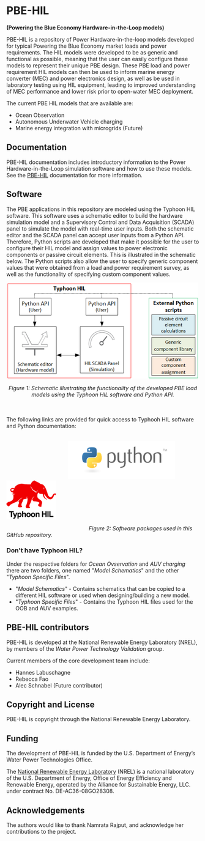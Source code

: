 # PBE-HIL
**(Powering the Blue Economy Hardware-in-the-Loop models)**

PBE-HIL is a repository of Power Hardware-in-the-loop models developed for typical Powering the Blue Economy market loads and power requirements. The HIL models were developed to be as generic and functional as possible, meaning that the user can easily configure these models to represent their unique PBE design. These PBE load and power requirement HIL models can then be used to inform marine energy converter (MEC) and power electronics design, as well as be used in laboratory testing using HIL equipment, leading to improved understanding of MEC performance and lower risk prior to open-water MEC deployment.

The current PBE HIL models that are available are:
* Ocean Observation
* Autonomous Underwater Vehicle charging
* Marine energy integration with microgrids (Future)

## Documentation

PBE-HIL documentation includes introductory information to the Power Hardware-in-the-Loop simulation software and how to use these models.
See the [PBE-HIL](https://github.nrel.gov/clabusch/PBE-HIL-internal/wiki) documentation for more information.

## Software

The PBE applications in this repository are modeled using the Typhoon HIL software. This software uses a schematic editor to build the hardware simulation model and a Supervisory Control and Data Acquisition (SCADA) panel to simulate the model with real-time user inputs. Both the schematic editor and the SCADA panel can accept user inputs from a Python API. Therefore, Python scripts are developed that make it possible for the user to configure their HIL model and assign values to power electronic components or passive circuit elements. This is illustrated in the schematic below. The Python scripts also allow the user to specify generic component values that were obtained from a load and power requirement survey, as well as the functionality of specifying custom component values.

<p align="center">
<img src="https://github.com/NREL/PBE-HIL/blob/main/wiki_images/Typhoon_Python_API.png" width="500" height="250" >
</p>
<p align="center">
<em>Figure 1: Schematic illustrating the functionality of the developed PBE load models using the Typhoon HIL software and Python API.</em>
</p>
<br><br>
The following links are provided for quick access to Typhooh HIL software and Python documentation:
<br><br>

&emsp; &emsp; &emsp; &emsp; &emsp; &emsp; &emsp; &emsp; &emsp; [<img src="https://github.com/NREL/PBE-HIL/blob/main/wiki_images/python-logo-master-v3-TM.png" width="280" height="100" />](https://www.python.org/) &emsp; &emsp; &emsp; [<img src="https://github.com/NREL/PBE-HIL/blob/main/wiki_images/Typhoon-HIL.png" width="130" height="100" />](https://www.typhoon-hil.com/)

<p align="center">
  
&emsp; &emsp; &emsp; &emsp; &emsp; &emsp; &emsp; &emsp; &emsp; &emsp; &emsp; &emsp; _Figure 2: Software packages used in this GitHub repository._
</p>

### Don't have Typhoon HIL?

Under the respective folders for _Ocean Ovservation_ and _AUV charging_ there are two folders, one named "_Model Schematics_" and the other "_Typhoon Specific Files_".

* "_Model Schematics_" - Contains schematics that can be copied to a different HIL software or used when designing/building a new model.
* "_Typhoon Specific Files_" - Contains the Typhoon HIL files used for the OOB and AUV examples.

## PBE-HIL contributors

PBE-HIL is developed at the National Renewable Energy Laboratory (NREL), by members of the _Water Power Technology Validation_ group.

Current members of the core development team include:

* Hannes Labuschagne
* Rebecca Fao
* Alec Schnabel (Future contributor)


## Copyright and License

PBE-HIL is copyright through the National Renewable Energy Laboratory. 
## Funding

The development of PBE-HIL is funded by the U.S. Department of Energy’s Water Power Technologies Office. 

The [National Renewable Energy Laboratory](https://www.nrel.gov/) (NREL) is a national laboratory of the U.S. Department of Energy, Office of Energy Efficiency and Renewable Energy, operated by the Alliance for Sustainable Energy, LLC. under contract No. DE-AC36-08GO28308.

## Acknowledgements

The authors would like to thank Namrata Rajput, and acknowledge her contributions to the
project. 
